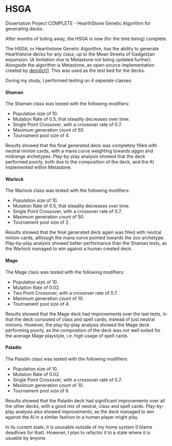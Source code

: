 # HSGA
Dissertation Project COMPLETE - HearthStone Genetic Algorithm for generating decks.

After months of toiling away, the HSGA is now (for the time being) complete. 

The HSGA, or Hearthstone Genetic Algorithm, has the ability to generate Hearthstone decks for any class, up to the Mean Streets of Gadgetzan expansion. (A limitation due to Metastone not being updated further).
Alongside the algorithm is Metastone, an open-source implementation created by [demilich1](https://github.com/demilich1/metastone). This was used as the test bed for the decks.

During my study, I performed testing on 4 seperate classes:

#### Shaman
The Shaman class was tested with the following modifiers:

* Population size of 10.
* Mutation Rate of 0.5, that steadily decreases over time.
* Single Point Crossover, with a crossover rate of 0.7.
* Maximum generation count of 50.
* Tournament pool size of 4.

Results showed that the final generated deck was completely filled with neutral minion cards, with a mana curve weighting towards aggro and midrange archetypes.
Play-by-play analysis showed that the deck performed poorly, both due to the composition of the deck, and the AI implemented within Metastone.

#### Warlock
The Warlock class was tested with the following modifiers:

* Population size of 10.
* Mutation Rate of 0.5, that steadily decreases over time.
* Single Point Crossover, with a crossover rate of 0.7.
* Maximum generation count of 50.
* Tournament pool size of 2.

Results showed that the final generated deck again was filled with neutral minion cards, although the mana curve pointed towards the zoo archetype.
Play-by-play analysis showed better performance than the Shaman tests, as the Warlock managed to win against a human created deck.

#### Mage
The Mage class was tested with the following modifiers:

* Population size of 10.
* Mutation Rate of 0.02.
* Two Point Crossover, with a crossover rate of 0.7.
* Maximum generation count of 10.
* Tournament pool size of 4.

Results showed that the Mage deck had improvements over the last tests, in that the deck consisted of class and spell cards, instead of just neutral minions.
However, the play-by-play analysis showed the Mage deck performing poorly, as the composition of the deck was not well suited for the average Mage playstyle, i.e. high usage of spell cards.

#### Paladin
The Paladin class was tested with the following modifiers:

* Population size of 10.
* Mutation Rate of 0.02.
* Single Point Crossover, with a crossover rate of 0.7.
* Maximum generation count of 10.
* Tournament pool size of 6.

Results showed that the Paladin deck had significant improvements over all the other decks, with a good mix of neutral, class and spell cards. Play-by-play analysis also showed improvements, as the deck managed to win against the AI in a similar fashion to a human player might play.

In its current state, it is unusable outside of my home system (I blame deadlines for that). However, I plan to refactor it to a state where it is usuable by anyone.

